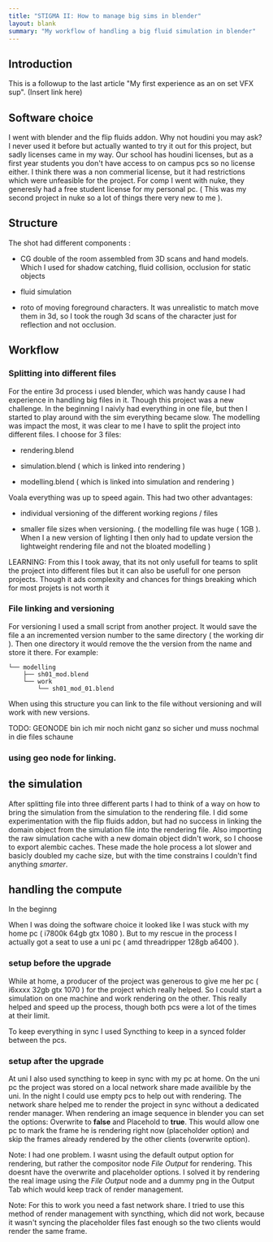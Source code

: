 ```yaml
---
title: "STIGMA II: How to manage big sims in blender"
layout: blank
summary: "My workflow of handling a big fluid simulation in blender"
---
```


## Introduction
This is a followup to the last article "My first experience as an on set VFX sup". (Insert link here)

## Software choice
I went with blender and the flip fluids addon. 
Why not houdini you may ask?
I never used it before but actually wanted to try it out for this project, but sadly licenses came in my way.
Our school has houdini licenses, but as a first year students you don't have access to on campus pcs so no license either.
I think there was a non commerial license, but it had restrictions which were unfeasible for the project.
For comp I went with nuke, they generesly had a free student license for my personal pc. ( This was my second project in nuke so a lot of things there very new to me ).

## Structure
The shot had different components :

- CG double of the room assembled from 3D scans and hand models. 
Which I used for shadow catching, fluid collision, occlusion for static objects

- fluid simulation

- roto of moving foreground characters. It was unrealistic to match move them in 3d, so I took the rough 3d scans of the character just for reflection and not occlusion.

## Workflow

### Splitting into different files
For the entire 3d process i used blender, which was handy cause I had experience in handling big files in it. 
Though this project was a new challenge. 
In the beginning I naivly had everything in one file, but then I started to play around with the sim everything became slow.
The modelling was impact the most, it was clear to me I have to split the project into different files.
I choose for 3 files:

- rendering.blend

- simulation.blend ( which is linked into rendering )

- modelling.blend ( which is linked into simulation and rendering ) 

Voala everything was up to speed again. This had two other advantages:

- individual versioning of the different working regions / files

- smaller file sizes when versioning. ( the modelling file was huge ( 1GB ). When I a new version of lighting I then only had to update version the lightweight rendering file and not the bloated modelling )

LEARNING: From this I took away, that its not only usefull for teams to split the project into different files
but it can also be usefull for one person projects. Though it ads complexity and chances for things breaking which for most projets is not worth it

### File linking and versioning
For versioning I used a small script from another project.
It would save the file a an incremented version number to the same directory ( the working dir ).
Then one directory it would remove the the version from the name and store it there.
For example:

    └── modelling
        ├── sh01_mod.blend
        └── work
            └── sh01_mod_01.blend

When using this structure you can link to the file without versioning and will work with new versions.

TODO: GEONODE bin ich mir noch nicht ganz so sicher und muss nochmal in die files schaune

### using geo node for linking.

## the simulation
After splitting file into three different parts I had to think of a way on how to bring the simulation from the simulation to the rendering file. I did some experimentation with the flip fluids addon, but had no success in linking the domain object from the simulation file into the rendering file. Also importing the raw simulation cache with a new domain object didn't work, so I choose to export alembic caches. These made the hole process a lot slower and basicly doubled my cache size,
but with the time constrains I couldn't find anything *smarter*.

## handling the compute

In the beginng 

When I was doing the software choice it looked like I was stuck with my home pc ( i7800k 64gb gtx 1080 ).
But to my rescue in the process I actually got a seat to use a uni pc ( amd threadripper 128gb a6400 ).

### setup before the upgrade

While at home, a producer of the project was generous to give me her pc ( i6xxxx 32gb gtx 1070 ) for the project which really helped.
So I could start a simulation on one machine and work rendering on the other.
This really helped and speed up the process, though both pcs were a lot of the times at their limit.

To keep everything in sync I used Syncthing to keep in a synced folder between the pcs. 

### setup after the upgrade

At uni I also used syncthing to keep in sync with my pc at home.
On the uni pc the project was stored on a local network share made availible by the uni.
In the night I could use empty pcs to help out with rendering.
The network share helped me to render the project in sync without a dedicated render manager.
When rendering an image sequence in blender you can set the options:
Overwrite to **false** and Placehold to **true**.
This would allow one pc to mark the frame he is rendering right now (placeholder option) and
skip the frames already rendered by the other clients (overwrite option).

Note: I had one problem. I wasnt using the default output option for rendering, 
but rather the compositor node *File Output* for rendering. This doesnt have the overwrite and placeholder options.
I solved it by rendering the real image using the *File Output* node and a dummy png in the Output Tab
which would keep track of render management.

Note: For this to work you need a fast network share. 
I tried to use this method of render management with syncthing, which did not work, because it wasn't syncing the placeholder files fast enough so the two clients would render the same frame.
